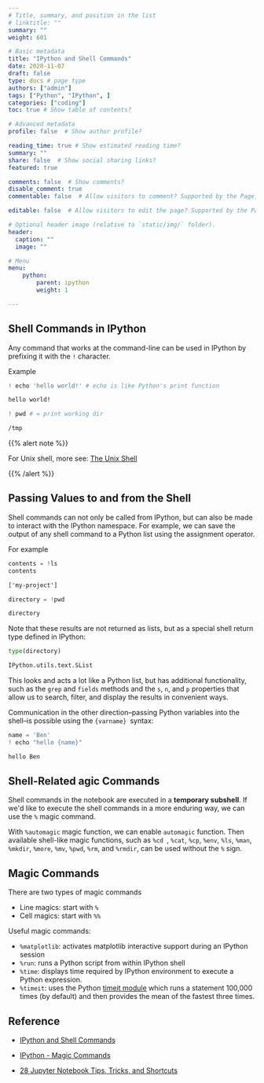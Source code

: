 ```yaml
---
# Title, summary, and position in the list
# linktitle: ""
summary: ""
weight: 601

# Basic metadata
title: "IPython and Shell Commands"
date: 2020-11-07
draft: false
type: docs # page type
authors: ["admin"]
tags: ["Python", "IPython", ]
categories: ["coding"]
toc: true # Show table of contents?

# Advanced metadata
profile: false  # Show author profile?

reading_time: true # Show estimated reading time?
summary: ""
share: false  # Show social sharing links?
featured: true

comments: false  # Show comments?
disable_comment: true
commentable: false  # Allow visitors to comment? Supported by the Page, Post, and Docs content types.

editable: false  # Allow visitors to edit the page? Supported by the Page, Post, and Docs content types.

# Optional header image (relative to `static/img/` folder).
header:
  caption: ""
  image: ""

# Menu
menu: 
    python:
        parent: ipython
        weight: 1

---
```


## Shell Commands in IPython

Any command that works at the command-line can be used in IPython by prefixing it with the `!` character.

Example

```python
! echo 'hello world!' # echo is like Python's print function
```

```txt
hello world!
```

```python
! pwd # = print working dir
```

```txt
/tmp
```

{{% alert note %}} 

For Unix shell, more see: [The Unix Shell](http://swcarpentry.github.io/shell-novice/)

{{% /alert %}}

## Passing Values to and from the Shell

Shell commands can not only be called from IPython, but can also be made to interact with the IPython namespace. For example, we can save the output of any shell command to a Python list using the assignment operator.

For example

```python
contents = !ls
contents
```

```txt
['my-project']
```

```python
directory = !pwd
```

```txt
directory
```

Note that these results are not returned as lists, but as a special shell return type defined in IPython:

```python
type(directory)
```

```txt
IPython.utils.text.SList
```

This looks and acts a lot like a Python list, but has additional functionality, such as the `grep` and `fields` methods and the `s`, `n`, and `p` properties that allow us to search, filter, and display the results in convenient ways.

Communication in the other direction–passing Python variables into the shell–is possible using the `{varname} `syntax:

```python
name = 'Ben'
! echo "hello {name}"
```

```txt
hello Ben
```

## Shell-Related agic Commands

Shell commands in the notebook are executed in a **temporary subshell**. If we'd like to execute the shell commands in a more enduring way, we can use the `%` magic command.

With `%automagic` magic function, we can enable `automagic` function. Then available shell-like magic functions, such as `%cd `, `%cat`, `%cp`, `%env`, `%ls`, `%man`, `%mkdir`, `%more`, `%mv`, `%pwd`, `%rm`, and `%rmdir`, can be used without the `%` sign.

## Magic Commands

There are two types of magic commands

- Line magics: start with `%`
- Cell magics: start with `%%`

Useful magic commands:

- `%matplotlib`: activates matplotlib interactive support during an IPython session
- `%run`: runs a Python script from within IPython shell
- `%time`: displays time required by IPython environment to execute a Python expression.
- `%timeit`: uses the Python [timeit module](https://docs.python.org/3.5/library/timeit.html) which runs a statement 100,000 times (by default) and then provides the mean of the fastest three times.

## Reference

- [IPython and Shell Commands](https://jakevdp.github.io/PythonDataScienceHandbook/01.05-ipython-and-shell-commands.html)

- [IPython - Magic Commands](https://www.tutorialspoint.com/jupyter/ipython_magic_commands.htm)

- [28 Jupyter Notebook Tips, Tricks, and Shortcuts](https://www.dataquest.io/blog/jupyter-notebook-tips-tricks-shortcuts/)